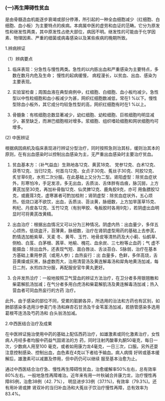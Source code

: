 ###   (一)再生障碍性贫血 

 是由骨髓造血机能逐步衰竭或部分停滞，所引起的一种全血细胞减少（红细胞、白细胞、血小板）为主要特点的疾病。本病属中医的虚劳和血证的范畴。它分为原发性和继发性两类，其中原发性占绝大部位，病因不明。继发性的可能由于化学因素、物理因素、严重的细菌或病毒感染以及某些疾病的晚期所致。  

  1.辨病辨证

（1）辨病要点 

 1) 临床表现：分急性与慢性两类。急性的以内胨出血和严重感染为主要特点，多数在数月内危及生命； 慢性的起病缓慢， 病程漫长，以贫血、出血、感染为主要表现。         

 2)  实验室检查；周围血液在典型病例中，红细胞、白细胞、血小板均减少。急性型以中性粒细胞和血小板减少为甚，网织红细胞数减低，常在1 %以下。慢性型除血小板外，其它成分均较急性型的高，网织红细胞有时在1 %以上。 

 3) 骨髓象：有核细胞总数显著减少，幼红细胞、幼粒细胞、巨核细胞均明显减少，甚至缺乏，而淋巴细胞相对增多。浆细胞、组织嗜硷细胞和网状细胞均可增多。

 (2) 中医辨证  

根据病因病机及临床表现进行辨证分型治疗，同时按照急则治其标，缓则治其本的原则，在有出血感染时以控制出血感染为主，无严重出血感染时主要治疗贫血。

  1) 贫血基本方：（补气益血）生熟地各12克、黄芪18克、 党参12克、白术12克、茯苓12克、当归12克、何首乌12克、女贞子30克、菟丝子30克、阿胶12克、炙甘草6克，水煎二次分服。在此基础上又分为二型。肾阳虚型：除贫血症状外，形寒怕冷，手足发凉，多无出血，舌质淡、舌体胖有齿痕，脉沉弱，上方黄芪加至30克，再加补骨脂12克、仙灵脾12克、鹿角胶9克，亦可 用鱼膘胶12克，或鹿茸3克，虚寒甚者可酌加桂附；肾阴虚型：除贫血症状外，五心烦热，低烧口渴不欲饮，出血，舌质淡、苔淡黄，脉细数，上方加旱莲草15克、枸杞、丹皮各12克、玉竹12克（有别甲胶、龟板胶时各用9克），若阴虚出血明显时可将黄芪改黄精。

  2) 出血治疗：根据出血情况又可以分为三种情况。阴虚内热：出血量少，多伴五心烦热，低烧盗汗，苔薄黄，脉细数，治疗在肾阴虚型用药的基础上去参芪，酌情选加栀紫草、天麦 冬、黄芩、玉竹、地骨皮等清热药及大小蓟、仙鹤草、侧柏、白芨、白茅根、茜草、地榆、槐花、血余炭、三七粉等止血药；气  虚不能摄血：除出血外，还表现气短、面白唇淡、舌淡苔白、S脉弱，治疗在基本方基础上重用参芪（或用人参）；血热妄行：出 血量多，色鲜，多伴高烧，舌苔黄燥或灰黑，脉虚数而大，治用清营汤及黄连解毒汤和犀角地黄汤加减，每日二剂，水煎四次分服，再配服安官牛黄丸更好。

  3) 合并发热洽疗：一般地按照卫气营血的辨证方法治疗，在卫分者多用银翘散和柴葛解肌汤加减；在气分者多用白虎汤和柴葛解肌汤及黄连解毒汤加减；热入营血者可同血热妄行的方药 治疗。

 此外，由于感染的部位不同，受累的脏腑各异，所选用的治法和方药也有区别，如肺部感染多选用沙参麦门冬汤和麻杏石甘汤及千金苇茎汤加减，若肠管感染多选用葛根芩连汤及芍药汤和 白头翁汤加减。

  2.中西医结合治疗及成果  

在中医辨证施治使用中药的基础上配伍西药治疗，如雄激素或同化激素治疗，女性病人月经多者均服中药益气固肾法的方 药，同时注射丙酸睾丸酮50毫克，每日一次，少数病人用至100 毫克，或者如用康力龙4毫克，一日三次，口服。另外还耍注意控制感染、控制出血，血色素在4克以下者给予输血。病人病情 好转或基本缓解后，雄激素可以减置及停用，但中药仍可以继续  服至基本治愈为止。 

 通过中西医结合治疗急、慢性再生障碍性贫血，治愈缓解率50%左右，总有效率80%左右。一般地急性再障难治。近年来有用一叶秋碱合并康力龙，治疗慢性再障8S例，治愈38例（42. 7%）， 明显进步33例（37.1%)，有效率（79.3%)。还有用补肾或脾 肾双补的当归补血汤和大菟丝子饮治疗慢性再障，总有效率为83.4%。

